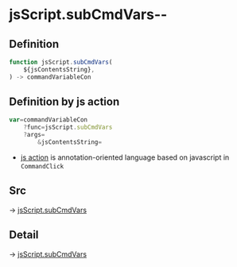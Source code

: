 # jsScript.subCmdVars--

## Definition

```js.js
function jsScript.subCmdVars(
	${jsContentsString},
) -> commandVariableCon
```


## Definition by js action

```js.js
var=commandVariableCon
	?func=jsScript.subCmdVars
	?args=
		&jsContentsString=
```

- [js action](#) is annotation-oriented language based on javascript in `CommandClick`

## Src

-> [jsScript.subCmdVars](https://github.com/puutaro/CommandClick/blob/master/app/src/main/java/com/puutaro/commandclick/fragment_lib/terminal_fragment/js_interface/edit/JsScript.kt#L91)

## Detail

-> [jsScript.subCmdVars](https://github.com/puutaro/CommandClick/blob/master/md/developer/js_interface/details/edit/JsScript/subCmdVars.md)
